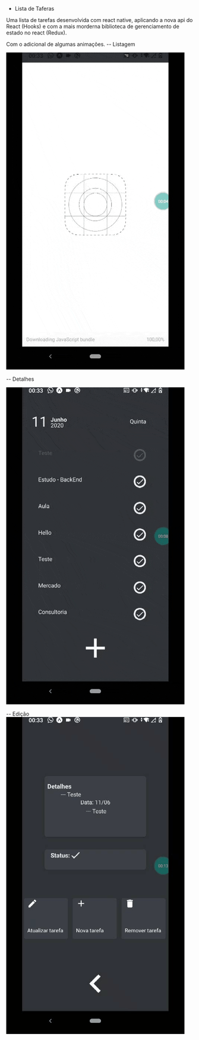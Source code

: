 - Lista de Taferas 

Uma lista de tarefas desenvolvida com react native, aplicando a nova api do React (Hooks) e com a mais morderna biblioteca de gerenciamento de estado no react (Redux).

Com o adicional de algumas animações.
 -- Listagem

![Alt text](read-me/list.gif?raw=true "Title")

-- Detalhes

 ![Alt text](read-me/detalhes.gif?raw=true "Title")

-- Edição <br/>
 ![Alt text](read-me/edicao.gif?raw=true "Title")

